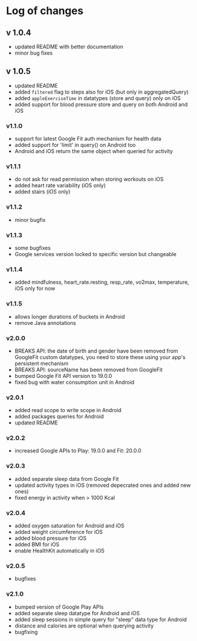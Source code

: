 Log of changes
==============

## v 1.0.4

* updated README with better documentation
* minor bug fixes


## v 1.0.5

* updated README
* added `filtered` flag to steps also for iOS (but only in aggregatedQuery)
* added `appleExerciseTime` in datatypes (store and query) only on iOS
* added support for blood pressure store and query on both Android and iOS


### v1.1.0

* support for latest Google Fit auth mechanism for health data
* added support for 'limit' in query() on Android too
* Android and iOS return the same object when queried for activity

### v1.1.1

* do not ask for read permission when storing workouts on iOS
* added heart rate variability (iOS only)
* added stairs (iOS only)

### v1.1.2

* minor bugfix

### v1.1.3

* some bugfixes
* Google services version locked to specific version but changeable

### v1.1.4

* added mindfulness, heart_rate.resting, resp_rate, vo2max, temperature, iOS only for now

### v1.1.5

* allows longer durations of buckets in Android
* remove Java annotations

### v2.0.0

* BREAKS API: the date of birth and gender have been removed from GoogleFit custom datatypes, you need to store these using your app's persistent mechanism
* BREAKS API: sourceName has been removed from GoogleFit
* bumped Google Fit API version to 19.0.0
* fixed bug with water consumption unit in Android

### v2.0.1

* added read scope to write scope in Android
* added packages queries for Android
* updated README

### v2.0.2

* increased Google APIs to Play: 19.0.0 and Fit: 20.0.0


### v2.0.3

* added separate sleep data from Google Fit
* updated activity types in iOS (removed depecrated ones and added new ones)
* fixed energy in activity when > 1000 Kcal

### v2.0.4

* added oxygen saturation for Android and iOS
* added weight circumference for iOS
* added blood pressure for iOS
* added BMI for iOS
* enable HealthKit automatically in iOS


### v2.0.5

* bugfixes

### v2.1.0

* bumped version of Google Play APIs
* added separate sleep datatype for Android and iOS
* added sleep sessions in simple query for "sleep" data type for Android
* distance and calories are optional when querying activity
* bugfixing